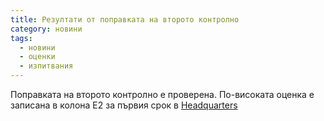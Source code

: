 ```yaml
---
title: Резултати от поправката на второто контролно
category: новини
tags:
  - новини
  - оценки
  - изпитвания
---
```


Поправката на второто контролно е проверена. По-високата оценка е записана в колона Е2 за първия срок в [Headquarters](https://docs.google.com/spreadsheets/d/14U-LAYBGcYrefxvS8gLneij7rot1cBzQc8ZUufYQrIA/edit?usp=sharing)
